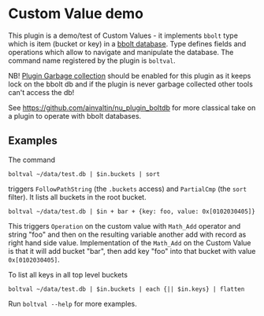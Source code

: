 # Custom Value demo

This plugin is a demo/test of Custom Values - it implements `bbolt` type
which is item (bucket or key) in a [bbolt database](https://github.com/etcd-io/bbolt).
Type defines fields and operations which allow to navigate and manipulate the database.
The command name registered by the plugin is `boltval`.

NB! [Plugin Garbage collection](https://www.nushell.sh/book/plugins.html#plugin-garbage-collector)
should be enabled for this plugin as it keeps lock on the bbolt db and if the
plugin is never garbage collected other tools can't access the db!

See https://github.com/ainvaltin/nu_plugin_boltdb for more classical take on a
plugin to operate with bbolt databases.

## Examples

The command
```nushell
boltval ~/data/test.db | $in.buckets | sort
```
triggers `FollowPathString` (the `.buckets` access) and `PartialCmp` (the `sort` filter).
It lists all buckets in the root bucket.

```nushell
boltval ~/data/test.db | $in + bar + {key: foo, value: 0x[0102030405]}
```
This triggers `Operation` on the custom value with `Math_Add` operator and string "foo"
and then on the resulting variable another add with record as right hand side value.
Implementation of the `Math_Add` on the Custom Value is that it will add bucket "bar",
then add key "foo" into that bucket with value `0x[0102030405]`.

To list all keys in all top level buckets
```nushell
boltval ~/data/test.db | $in.buckets | each {|| $in.keys} | flatten
```

Run `boltval --help` for more examples.
